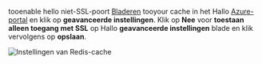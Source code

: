 tooenable hello niet-SSL-poort [Bladeren](../articles/redis-cache/cache-configure.md#configure-redis-cache-settings) tooyour cache in het Hallo [Azure-portal](https://portal.azure.com) en klik op **geavanceerde instellingen**. Klik op **Nee** voor **toestaan alleen toegang met SSL** op Hallo **geavanceerde instellingen** blade en klik vervolgens op **opslaan**.

![Instellingen van Redis-cache](media/redis-cache-non-ssl-port/redis-cache-non-ssl-port.png)

